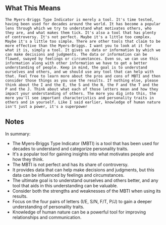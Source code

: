## What This Means
```
The Myers‑Briggs Type Indicator is merely a tool. It's time tested, having been used for decades around the world. It has become a popular lens through which we try to understand what motivates others, who they are, and what makes them tick. It's also a tool that has plenty of controversy. It's not perfect. Maybe it's a little too complex. Maybe it's a little too simple. There are other tools that claim to be more effective than the Myers‑Briggs. I want you to look at it for what it is, simply a tool. It gives us data or information by which we can make decisions and judgments. The data or information can be flawed, swayed by feelings or circumstances. Even so, we can use this information along with other information we have to get a better understanding of people. Keep in mind, the goal is to understand ourselves and others, and we should use any tool that can help with that. Feel free to learn more about the pros and cons of MBTI and then consider those things as you use the results. If nothing else, please think about the I and the E, the S and the N, the F and the T and the P and the J. Think about what each of those letters mean and how they impact your understanding of others. The more you dig into this, the more you'll see important characteristics and personality traits in others and in yourself. Like I said earlier, knowledge of human nature isn't just a power, it's a superpower
```

## Notes
In summary:

- The Myers‑Briggs Type Indicator (MBTI) is a tool that has been used for decades to understand and categorize personality traits.
- It's a popular tool for gaining insights into what motivates people and how they think.
- The MBTI is not perfect and has its share of controversy.
- It provides data that can help make decisions and judgments, but this data can be influenced by feelings and circumstances.
- The ultimate goal is to understand ourselves and others better, and any tool that aids in this understanding can be valuable.
- Consider both the strengths and weaknesses of the MBTI when using its results.
- Focus on the four pairs of letters (I/E, S/N, F/T, P/J) to gain a deeper understanding of personality traits.
- Knowledge of human nature can be a powerful tool for improving relationships and communication.